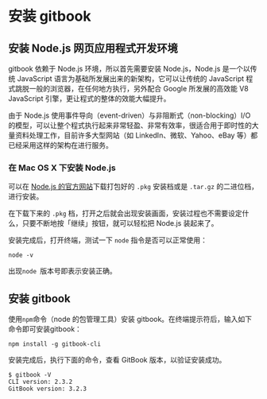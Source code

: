 # 安装 gitbook

## 安装 Node.js 网页应用程式开发环境

gitbook 依赖于 Node.js 环境，所以首先需要安装 Node.js，Node.js 是一个以传统 JavaScript 语言为基础所发展出来的新架构，它可以让传统的 JavaScript 程式跳脱一般的浏览器，在任何地方执行，另外配合 Google 所发展的高效能 V8 JavaScript 引擎，更让程式的整体的效能大幅提升。

由于 Node.js 使用事件导向（event-driven）与非阻断式（non-blocking）I/O 的模型，可以让整个程式执行起来非常轻盈、非常有效率，很适合用于即时性的大量资料处理工作，目前许多大型网站（如 LinkedIn、微软、Yahoo、eBay 等）都已经采用这样的架构在进行服务。

### 在 Mac OS X 下安装 Node.js

可以在 [Node.js 的官方网站](http://nodejs.org/download/)下载打包好的 `.pkg` 安装档或是 `.tar.gz` 的二进位档，进行安装。

在下载下来的 `.pkg` 档，打开之后就会出现安装画面，安装过程也不需要设定什么，只要不断地按「继续」按钮，就可以轻松把 Node.js 装起来了。

安装完成后，打开终端，测试一下 `node` 指令是否可以正常使用：

```
node -v
```

出现`node `版本号即表示安装正确。

## 安装 gitbook

使用`npm`命令（node 的包管理工具）安装 gitbook。在终端提示符后，输入如下命令即可安装gitbook：

```
npm install -g gitbook-cli
```

安装完成后，执行下面的命令，查看 GitBook 版本，以验证安装成功。

```
$ gitbook -V
CLI version: 2.3.2
GitBook version: 3.2.3
```

